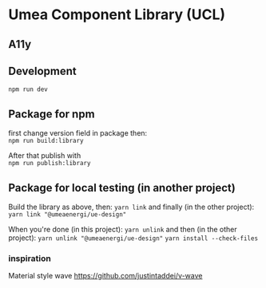 # Umea Component Library (UCL)

## A11y

## Development

`npm run dev`

## Package for npm

first change version field in package then:  
`npm run build:library`

After that publish with  
`npm run publish:library`

## Package for local testing (in another project)

Build the library as above, then:
`yarn link`
and finally (in the other project):
`yarn link "@umeaenergi/ue-design"`

When you're done (in this project):
`yarn unlink`
and then (in the other project):
`yarn unlink "@umeaenergi/ue-design"`
`yarn install --check-files`

### inspiration

Material style wave https://github.com/justintaddei/v-wave
